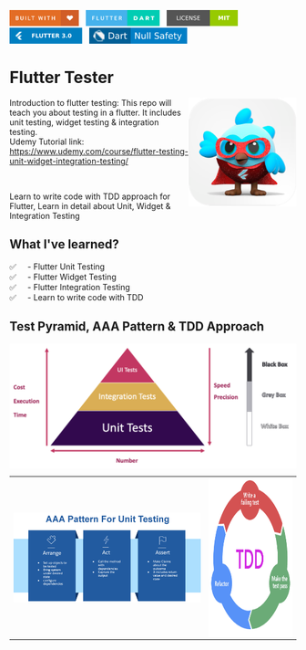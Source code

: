 <img src="screenshots/badges/built-with-love.svg" height="28px"/>&nbsp;&nbsp;
<img src="screenshots/badges/flutter-dart.svg" height="28px" />&nbsp;&nbsp;
<a href="https://choosealicense.com/licenses/mit/" target="_blank"><img src="screenshots/badges/license-MIT.svg" height="28px" /></a>&nbsp;&nbsp;
<img src="screenshots/badges/Flutter-3.svg" height="28px" />&nbsp;&nbsp;
<img src="screenshots/badges/dart-null_safety-blue.svg" height="28px"/>

# Flutter Tester

<img align="right" src="screenshots/store_icons/playstore.png" height="190"></img>

Introduction to flutter testing: This repo will teach you about testing in a flutter. It includes unit testing, widget testing & integration testing.<br>
Udemy Tutorial link: https://www.udemy.com/course/flutter-testing-unit-widget-integration-testing/

<br>

Learn to write code with TDD approach for Flutter, Learn in detail about Unit, Widget & Integration Testing

## What I've learned?

✅ &nbsp;&nbsp;&nbsp;&nbsp;- Flutter Unit Testing <br>
✅ &nbsp;&nbsp;&nbsp;&nbsp;- Flutter Widget Testing <br>
✅ &nbsp;&nbsp;&nbsp;&nbsp;- Flutter Integration Testing <br>
✅ &nbsp;&nbsp;&nbsp;&nbsp;- Learn to write code with TDD <br>

## Test Pyramid, AAA Pattern & TDD Approach

<p align="center">
<img align="center" src="screenshots/images/test_pyramid.png"></img>

<table align="center" style="margin: 0px auto;">
  <tr>
    <td><img align="right" src="screenshots/images/image5.png"></img></td>
    <td><img align="right" src="screenshots/images/tdd.png" height="280" width="280"></img></td>
  </tr>
</table>
</p>
